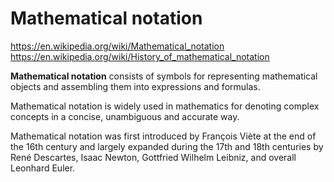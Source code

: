 # Mathematical notation

https://en.wikipedia.org/wiki/Mathematical_notation
https://en.wikipedia.org/wiki/History_of_mathematical_notation

**Mathematical notation** consists of symbols for representing mathematical objects and assembling them into expressions and formulas.

Mathematical notation is widely used in mathematics for denoting complex concepts in a concise, unambiguous and accurate way.

Mathematical notation was first introduced by François Viète at the end of the 16th century and largely expanded during the 17th and 18th centuries by René Descartes, Isaac Newton, Gottfried Wilhelm Leibniz, and overall Leonhard Euler.
